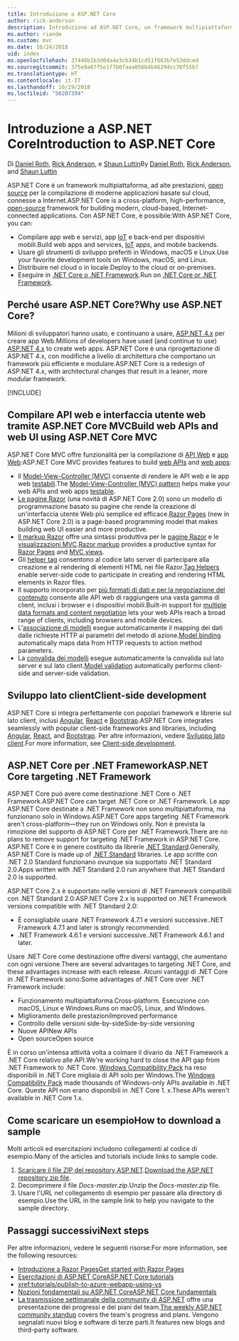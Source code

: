 ```yaml
---
title: Introduzione a ASP.NET Core
author: rick-anderson
description: Introduzione ad ASP.NET Core, un framework multipiattaforma, ad alte prestazioni, open source per la compilazione di applicazioni moderne basate sul cloud, connesse a Internet.
ms.author: riande
ms.custom: mvc
ms.date: 10/24/2018
uid: index
ms.openlocfilehash: 37448b1b3d0da4e3cb34b1cd51f663b7e53ddced
ms.sourcegitcommit: 375e9a67f5e1f7b0faaa056b4b46294cc70f55b7
ms.translationtype: HT
ms.contentlocale: it-IT
ms.lasthandoff: 10/29/2018
ms.locfileid: "50207394"
---
```

# <a name="introduction-to-aspnet-core"></a><span data-ttu-id="7c0b2-103">Introduzione a ASP.NET Core</span><span class="sxs-lookup"><span data-stu-id="7c0b2-103">Introduction to ASP.NET Core</span></span>

<span data-ttu-id="7c0b2-104">Di [Daniel Roth](https://github.com/danroth27), [Rick Anderson](https://twitter.com/RickAndMSFT), e [Shaun Luttin](https://twitter.com/dicshaunary)</span><span class="sxs-lookup"><span data-stu-id="7c0b2-104">By [Daniel Roth](https://github.com/danroth27), [Rick Anderson](https://twitter.com/RickAndMSFT), and [Shaun Luttin](https://twitter.com/dicshaunary)</span></span>

<span data-ttu-id="7c0b2-105">ASP.NET Core è un framework multipiattaforma, ad alte prestazioni, [open source](https://github.com/aspnet/home) per la compilazione di moderne applicazioni basate sul cloud, connesse a Internet.</span><span class="sxs-lookup"><span data-stu-id="7c0b2-105">ASP.NET Core is a cross-platform, high-performance, [open-source](https://github.com/aspnet/home) framework for building modern, cloud-based, Internet-connected applications.</span></span> <span data-ttu-id="7c0b2-106">Con ASP.NET Core, è possibile:</span><span class="sxs-lookup"><span data-stu-id="7c0b2-106">With ASP.NET Core, you can:</span></span>

* <span data-ttu-id="7c0b2-107">Compilare app web e servizi, app [IoT](https://www.microsoft.com/internet-of-things/) e back-end per dispositivi mobili.</span><span class="sxs-lookup"><span data-stu-id="7c0b2-107">Build web apps and services, [IoT](https://www.microsoft.com/internet-of-things/) apps, and mobile backends.</span></span>
* <span data-ttu-id="7c0b2-108">Usare gli strumenti di sviluppo preferiti in Windows, macOS e Linux.</span><span class="sxs-lookup"><span data-stu-id="7c0b2-108">Use your favorite development tools on Windows, macOS, and Linux.</span></span>
* <span data-ttu-id="7c0b2-109">Distribuire nel cloud o in locale.</span><span class="sxs-lookup"><span data-stu-id="7c0b2-109">Deploy to the cloud or on-premises.</span></span>
* <span data-ttu-id="7c0b2-110">Eseguire in [.NET Core o .NET Framework](/dotnet/articles/standard/choosing-core-framework-server).</span><span class="sxs-lookup"><span data-stu-id="7c0b2-110">Run on [.NET Core or .NET Framework](/dotnet/articles/standard/choosing-core-framework-server).</span></span>

## <a name="why-use-aspnet-core"></a><span data-ttu-id="7c0b2-111">Perché usare ASP.NET Core?</span><span class="sxs-lookup"><span data-stu-id="7c0b2-111">Why use ASP.NET Core?</span></span>

<span data-ttu-id="7c0b2-112">Milioni di sviluppatori hanno usato, e continuano a usare, [ASP.NET 4.x](/aspnet/overview) per creare app Web.</span><span class="sxs-lookup"><span data-stu-id="7c0b2-112">Millions of developers have used (and continue to use) [ASP.NET 4.x](/aspnet/overview) to create web apps.</span></span> <span data-ttu-id="7c0b2-113">ASP.NET Core è una riprogettazione di ASP.NET 4.x, con modifiche a livello di architettura che comportano un framework più efficiente e modulare.</span><span class="sxs-lookup"><span data-stu-id="7c0b2-113">ASP.NET Core is a redesign of ASP.NET 4.x, with architectural changes that result in a leaner, more modular framework.</span></span>

[!INCLUDE[](~/includes/benefits.md)]

## <a name="build-web-apis-and-web-ui-using-aspnet-core-mvc"></a><span data-ttu-id="7c0b2-114">Compilare API web e interfaccia utente web tramite ASP.NET Core MVC</span><span class="sxs-lookup"><span data-stu-id="7c0b2-114">Build web APIs and web UI using ASP.NET Core MVC</span></span>

<span data-ttu-id="7c0b2-115">ASP.NET Core MVC offre funzionalità per la compilazione di [API Web](xref:tutorials/index#build-web-apis) e [app Web](xref:tutorials/index#build-web-apps):</span><span class="sxs-lookup"><span data-stu-id="7c0b2-115">ASP.NET Core MVC provides features to build [web APIs](xref:tutorials/index#build-web-apis) and [web apps](xref:tutorials/index#build-web-apps):</span></span>

* <span data-ttu-id="7c0b2-116">Il [Model-View-Controller (MVC)](xref:mvc/overview) consente di rendere le API web e le app web [testabili](xref:test/index).</span><span class="sxs-lookup"><span data-stu-id="7c0b2-116">The [Model-View-Controller (MVC) pattern](xref:mvc/overview) helps make your web APIs and web apps [testable](xref:test/index).</span></span>
* <span data-ttu-id="7c0b2-117">[Le pagine Razor](xref:razor-pages/index) (una novità di ASP.NET Core 2.0) sono un modello di programmazione basato su pagine che rende la creazione di un'interfaccia utente Web più semplice ed efficace.</span><span class="sxs-lookup"><span data-stu-id="7c0b2-117">[Razor Pages](xref:razor-pages/index) (new in ASP.NET Core 2.0) is a page-based programming model that makes building web UI easier and more productive.</span></span>
* <span data-ttu-id="7c0b2-118">[Il markup Razor](xref:mvc/views/razor) offre una sintassi produttiva per le [pagine Razor](xref:razor-pages/index) e le [visualizzazioni MVC](xref:mvc/views/overview).</span><span class="sxs-lookup"><span data-stu-id="7c0b2-118">[Razor markup](xref:mvc/views/razor) provides a productive syntax for [Razor Pages](xref:razor-pages/index) and [MVC views](xref:mvc/views/overview).</span></span>
* <span data-ttu-id="7c0b2-119">Gli [helper tag](xref:mvc/views/tag-helpers/intro) consentono al codice lato server di partecipare alla creazione e al rendering di elementi HTML nei file Razor.</span><span class="sxs-lookup"><span data-stu-id="7c0b2-119">[Tag Helpers](xref:mvc/views/tag-helpers/intro) enable server-side code to participate in creating and rendering HTML elements in Razor files.</span></span>
* <span data-ttu-id="7c0b2-120">Il supporto incorporato per [più formati di dati e per la negoziazione del contenuto](xref:web-api/advanced/formatting) consente alle API web di raggiungere una vasta gamma di client, inclusi i browser e i dispositivi mobili.</span><span class="sxs-lookup"><span data-stu-id="7c0b2-120">Built-in support for [multiple data formats and content negotiation](xref:web-api/advanced/formatting) lets your web APIs reach a broad range of clients, including browsers and mobile devices.</span></span>
* <span data-ttu-id="7c0b2-121">L'[associazione di modelli](xref:mvc/models/model-binding) esegue automaticamente il mapping dei dati dalle richieste HTTP ai parametri del metodo di azione.</span><span class="sxs-lookup"><span data-stu-id="7c0b2-121">[Model binding](xref:mvc/models/model-binding) automatically maps data from HTTP requests to action method parameters.</span></span>
* <span data-ttu-id="7c0b2-122">La [convalida dei modelli](xref:mvc/models/validation) esegue automaticamente la convalida sul lato server e sul lato client.</span><span class="sxs-lookup"><span data-stu-id="7c0b2-122">[Model validation](xref:mvc/models/validation) automatically performs client-side and server-side validation.</span></span>

## <a name="client-side-development"></a><span data-ttu-id="7c0b2-123">Sviluppo lato client</span><span class="sxs-lookup"><span data-stu-id="7c0b2-123">Client-side development</span></span>

<span data-ttu-id="7c0b2-124">ASP.NET Core si integra perfettamente con popolari framework e librerie sul lato client, inclusi [Angular](xref:spa/angular), [React](xref:spa/react) e [Bootstrap](https://getbootstrap.com/).</span><span class="sxs-lookup"><span data-stu-id="7c0b2-124">ASP.NET Core integrates seamlessly with popular client-side frameworks and libraries, including [Angular](xref:spa/angular), [React](xref:spa/react), and [Bootstrap](https://getbootstrap.com/).</span></span> <span data-ttu-id="7c0b2-125">Per altre informazioni, vedere [Sviluppo lato client](xref:client-side/index).</span><span class="sxs-lookup"><span data-stu-id="7c0b2-125">For more information, see [Client-side development](xref:client-side/index).</span></span>

<a name="target-framework"></a>

## <a name="aspnet-core-targeting-net-framework"></a><span data-ttu-id="7c0b2-126">ASP.NET Core per .NET Framework</span><span class="sxs-lookup"><span data-stu-id="7c0b2-126">ASP.NET Core targeting .NET Framework</span></span>

<span data-ttu-id="7c0b2-127">ASP.NET Core può avere come destinazione .NET Core o .NET Framework.</span><span class="sxs-lookup"><span data-stu-id="7c0b2-127">ASP.NET Core can target .NET Core or .NET Framework.</span></span> <span data-ttu-id="7c0b2-128">Le app ASP.NET Core destinate a .NET Framework non sono multipiattaforma, ma funzionano solo in Windows.</span><span class="sxs-lookup"><span data-stu-id="7c0b2-128">ASP.NET Core apps targeting .NET Framework aren't cross-platform&mdash;they run on Windows only.</span></span> <span data-ttu-id="7c0b2-129">Non è prevista la rimozione del supporto di ASP.NET Core per .NET Framework.</span><span class="sxs-lookup"><span data-stu-id="7c0b2-129">There are no plans to remove support for targeting .NET Framework in ASP.NET Core.</span></span> <span data-ttu-id="7c0b2-130">ASP.NET Core è in genere costituito da librerie [.NET Standard](/dotnet/standard/net-standard).</span><span class="sxs-lookup"><span data-stu-id="7c0b2-130">Generally, ASP.NET Core is made up of [.NET Standard](/dotnet/standard/net-standard) libraries.</span></span> <span data-ttu-id="7c0b2-131">Le app scritte con .NET 2.0 Standard funzionano ovunque sia supportato .NET Standard 2.0.</span><span class="sxs-lookup"><span data-stu-id="7c0b2-131">Apps written with .NET Standard 2.0 run anywhere that .NET Standard 2.0 is supported.</span></span>

<span data-ttu-id="7c0b2-132">ASP.NET Core 2.x è supportato nelle versioni di .NET Framework compatibili con .NET Standard 2.0:</span><span class="sxs-lookup"><span data-stu-id="7c0b2-132">ASP.NET Core 2.x is supported on .NET Framework versions compatible with .NET Standard 2.0:</span></span>

* <span data-ttu-id="7c0b2-133">È consigliabile usare .NET Framework 4.7.1 e versioni successive.</span><span class="sxs-lookup"><span data-stu-id="7c0b2-133">.NET Framework 4.7.1 and later is strongly recommended.</span></span>
* <span data-ttu-id="7c0b2-134">.NET Framework 4.6.1 e versioni successive.</span><span class="sxs-lookup"><span data-stu-id="7c0b2-134">.NET Framework 4.6.1 and later.</span></span>

<span data-ttu-id="7c0b2-135">Usare .NET Core come destinazione offre diversi vantaggi, che aumentano con ogni versione.</span><span class="sxs-lookup"><span data-stu-id="7c0b2-135">There are several advantages to targeting .NET Core, and these advantages increase with each release.</span></span> <span data-ttu-id="7c0b2-136">Alcuni vantaggi di .NET Core in .NET Framework sono:</span><span class="sxs-lookup"><span data-stu-id="7c0b2-136">Some advantages of .NET Core over .NET Framework include:</span></span>

* <span data-ttu-id="7c0b2-137">Funzionamento multipiattaforma.</span><span class="sxs-lookup"><span data-stu-id="7c0b2-137">Cross-platform.</span></span> <span data-ttu-id="7c0b2-138">Esecuzione con macOS, Linux e Windows.</span><span class="sxs-lookup"><span data-stu-id="7c0b2-138">Runs on macOS, Linux, and Windows.</span></span>
* <span data-ttu-id="7c0b2-139">Miglioramento delle prestazioni</span><span class="sxs-lookup"><span data-stu-id="7c0b2-139">Improved performance</span></span>
* <span data-ttu-id="7c0b2-140">Controllo delle versioni side-by-side</span><span class="sxs-lookup"><span data-stu-id="7c0b2-140">Side-by-side versioning</span></span>
* <span data-ttu-id="7c0b2-141">Nuove API</span><span class="sxs-lookup"><span data-stu-id="7c0b2-141">New APIs</span></span>
* <span data-ttu-id="7c0b2-142">Open source</span><span class="sxs-lookup"><span data-stu-id="7c0b2-142">Open source</span></span>

<span data-ttu-id="7c0b2-143">È in corso un'intensa attività volta a colmare il divario da .NET Framework a .NET Core relativo alle API.</span><span class="sxs-lookup"><span data-stu-id="7c0b2-143">We're working hard to close the API gap from .NET Framework to .NET Core.</span></span> <span data-ttu-id="7c0b2-144">[Windows Compatibility Pack](/dotnet/core/porting/windows-compat-pack) ha reso disponibili in .NET Core migliaia di API solo per Windows.</span><span class="sxs-lookup"><span data-stu-id="7c0b2-144">The [Windows Compatibility Pack](/dotnet/core/porting/windows-compat-pack) made thousands of Windows-only APIs available in .NET Core.</span></span> <span data-ttu-id="7c0b2-145">Queste API non erano disponibili in .NET Core 1. x.</span><span class="sxs-lookup"><span data-stu-id="7c0b2-145">These APIs weren't available in .NET Core 1.x.</span></span>

## <a name="how-to-download-a-sample"></a><span data-ttu-id="7c0b2-146">Come scaricare un esempio</span><span class="sxs-lookup"><span data-stu-id="7c0b2-146">How to download a sample</span></span>

<span data-ttu-id="7c0b2-147">Molti articoli ed esercitazioni includono collegamenti al codice di esempio.</span><span class="sxs-lookup"><span data-stu-id="7c0b2-147">Many of the articles and tutorials include links to sample code.</span></span>

1. <span data-ttu-id="7c0b2-148">[Scaricare il file ZIP del repository ASP.NET](https://codeload.github.com/aspnet/Docs/zip/master).</span><span class="sxs-lookup"><span data-stu-id="7c0b2-148">[Download the ASP.NET repository zip file](https://codeload.github.com/aspnet/Docs/zip/master).</span></span>
1. <span data-ttu-id="7c0b2-149">Decomprimere il file *Docs-master.zip*.</span><span class="sxs-lookup"><span data-stu-id="7c0b2-149">Unzip the *Docs-master.zip* file.</span></span>
1. <span data-ttu-id="7c0b2-150">Usare l'URL nel collegamento di esempio per passare alla directory di esempio.</span><span class="sxs-lookup"><span data-stu-id="7c0b2-150">Use the URL in the sample link to help you navigate to the sample directory.</span></span>

## <a name="next-steps"></a><span data-ttu-id="7c0b2-151">Passaggi successivi</span><span class="sxs-lookup"><span data-stu-id="7c0b2-151">Next steps</span></span>

<span data-ttu-id="7c0b2-152">Per altre informazioni, vedere le seguenti risorse:</span><span class="sxs-lookup"><span data-stu-id="7c0b2-152">For more information, see the following resources:</span></span>

* [<span data-ttu-id="7c0b2-153">Introduzione a Razor Pages</span><span class="sxs-lookup"><span data-stu-id="7c0b2-153">Get started with Razor Pages</span></span>](xref:tutorials/razor-pages/razor-pages-start)
* [<span data-ttu-id="7c0b2-154">Esercitazioni di ASP.NET Core</span><span class="sxs-lookup"><span data-stu-id="7c0b2-154">ASP.NET Core tutorials</span></span>](xref:tutorials/index)
* <xref:tutorials/publish-to-azure-webapp-using-vs>
* [<span data-ttu-id="7c0b2-155">Nozioni fondamentali su ASP.NET Core</span><span class="sxs-lookup"><span data-stu-id="7c0b2-155">ASP.NET Core fundamentals</span></span>](xref:fundamentals/index)
* <span data-ttu-id="7c0b2-156">[La trasmissione settimanale della community di ASP.NET](https://live.asp.net/) offre una presentazione dei progressi e dei piani del team.</span><span class="sxs-lookup"><span data-stu-id="7c0b2-156">[The weekly ASP.NET community standup](https://live.asp.net/) covers the team's progress and plans.</span></span> <span data-ttu-id="7c0b2-157">Vengono segnalati nuovi blog e software di terze parti.</span><span class="sxs-lookup"><span data-stu-id="7c0b2-157">It features new blogs and third-party software.</span></span>
